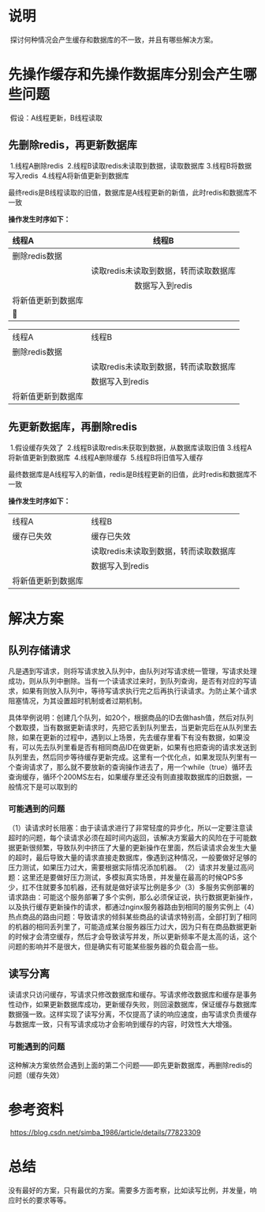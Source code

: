 # 说明

​	探讨何种情况会产生缓存和数据库的不一致，并且有哪些解决方案。

# 先操作缓存和先操作数据库分别会产生哪些问题

​	假设：A线程更新，B线程读取

## 先删除redis，再更新数据库
​	1.线程A删除redis
​	2.线程B读取redis未读取到数据，读取数据库
​	3.线程B将数据写入redis
​	4.线程A将新值更新到数据库

​	最终redis是B线程读取的旧值，数据库是A线程更新的新值，此时redis和数据库不一致

<b>操作发生时序如下：</b>

| 线程A   | 线程B |
| :------------- | :----------: |
| 删除redis数据 ||
|        |读取redis未读取到数据，转而读取数据库|
|        |数据写入到redis|
|将新值更新到数据库||
|||


<table>
    <tr>
        <td>线程A</td>
        <td>线程B</td>
    </tr>
    <tr>
        <td>删除redis数据</td>
        <td></td>
    </tr>
    <tr>
        <td></td>
        <td>读取redis未读取到数据，转而读取数据库</td>
    </tr>
    <tr>
        <td></td>
        <td>数据写入到redis</td>
    </tr>
    <tr>
        <td>将新值更新到数据库</td>
        <td></td>
    </tr>
</table>


## 先更新数据库，再删除redis
​	1.假设缓存失效了
​	2.线程B读取redis未获取到数据，从数据库读取旧值
​	3.线程A将新值更新到数据库
​	4.线程A删除缓存
​	5.线程B将旧值写入缓存

​	最终数据库是A线程写入的新值，redis是B线程更新的旧值，此时redis和数据库不一致

<b>操作发生时序如下：</b>

<table>
    <tr>
        <td>线程A</td>
        <td>线程B</td>
    </tr>
    <tr>
        <td>缓存已失效</td>
        <td>缓存已失效</td>
    </tr>
    <tr>
        <td></td>
        <td>读取redis未读取到数据，转而读取数据库</td>
    </tr>
    <tr>
        <td></td>
        <td>数据写入到redis</td>
    </tr>
    <tr>
        <td>将新值更新到数据库</td>
        <td></td>
    </tr>
</table>

# 解决方案

## 队列存储请求

​	凡是遇到写请求，则将写请求放入队列中，由队列对写请求统一管理，写请求处理成功，则从队列中删除。当有一个读请求过来时，到队列查询，是否有对应的写请求，如果有则放入队列中，等待写请求执行完之后再执行读请求。为防止某个请求阻塞情况，为其设置超时机制或者过期机制。

​	具体举例说明：创建几个队列，如20个，根据商品的ID去做hash值，然后对队列个数取摸，当有数据更新请求时，先把它丢到队列里去，当更新完后在从队列里去除，如果在更新的过程中，遇到以上场景，先去缓存里看下有没有数据，如果没有，可以先去队列里看是否有相同商品ID在做更新，如果有也把查询的请求发送到队列里去，然后同步等待缓存更新完成。这里有一个优化点，如果发现队列里有一个查询请求了，那么就不要放新的查询操作进去了，用一个while（true）循环去查询缓存，循环个200MS左右，如果缓存里还没有则直接取数据库的旧数据，一般情况下是可以取到的
### 可能遇到的问题

​	（1）读请求时长阻塞：由于读请求进行了非常轻度的异步化，所以一定要注意读超时的问题，每个读请求必须在超时间内返回，该解决方案最大的风险在于可能数据更新很频繁，导致队列中挤压了大量的更新操作在里面，然后读请求会发生大量的超时，最后导致大量的请求直接走数据库，像遇到这种情况，一般要做好足够的压力测试，如果压力过大，需要根据实际情况添加机器。
​	（2）请求并发量过高问题：这里还是要做好压力测试，多模拟真实场景，并发量在最高的时候QPS多少，扛不住就要多加机器，还有就是做好读写比例是多少
​	（3）多服务实例部署的请求路由：可能这个服务部署了多个实例，那么必须保证说，执行数据更新操作，以及执行缓存更新操作的请求，都通过nginx服务器路由到相同的服务实例上
​	（4）热点商品的路由问题：导致请求的倾斜某些商品的读请求特别高，全部打到了相同的机器的相同丢列里了，可能造成某台服务器压力过大，因为只有在商品数据更新的时候才会清空缓存，然后才会导致读写并发，所以更新频率不是太高的话，这个问题的影响并不是很大，但是确实有可能某些服务器的负载会高一些。

## 读写分离

​	读请求只访问缓存，写请求只修改数据库和缓存。写请求修改数据库和缓存是事务性动作，如果更新数据库成功，更新缓存失败，则回滚数据库，保证缓存与数据库数据强一致。这样实现了读写分离，不仅提高了读的响应速度，由写请求负责缓存与数据库一致，只有写请求成功才会影响到缓存的内容，时效性大大增强。

### 可能遇到的问题

​	这种解决方案依然会遇到上面的第二个问题——即先更新数据库，再删除redis的问题（缓存失效）

# 参考资料

​	https://blog.csdn.net/simba_1986/article/details/77823309

# 总结

​	没有最好的方案，只有最优的方案。需要多方面考察，比如读写比例，并发量，响应时长的要求等等。


